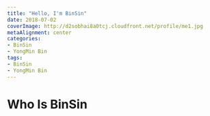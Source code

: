 ```yaml
---
title: "Hello, I'm BinSin"
date: 2018-07-02
coverImage: http://d2sobhai8a0tcj.cloudfront.net/profile/me1.jpg
metaAlignment: center
categories:
- BinSin
- YongMin Bin
tags:
- BinSin
- YongMin Bin
---
```


# Who Is BinSin
